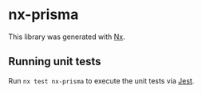 # nx-prisma

This library was generated with [Nx](https://nx.dev).

## Running unit tests

Run `nx test nx-prisma` to execute the unit tests via [Jest](https://jestjs.io).
